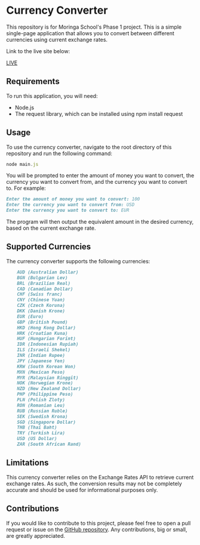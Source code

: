 
# Currency Converter

This repository is for Moringa School's Phase 1 project. This is a simple single-page application that allows you to convert between different currencies using current exchange rates.

Link to the live site below: 

[LIVE](https://currency-conv-ph1.netlify.app/)


## Requirements

To run this application, you will need:

- Node.js
- The request library, which can be installed using npm install request

## Usage

To use the currency converter, navigate to the root directory of this repository and run the following command:

``` javascript
node main.js
```

You will be prompted to enter the amount of money you want to convert, the currency you want to convert from, and the currency you want to convert to. For example:

```markdown
Enter the amount of money you want to convert: 100
Enter the currency you want to convert from: USD
Enter the currency you want to convert to: EUR
```

The program will then output the equivalent amount in the desired currency, based on the current exchange rate.

## Supported Currencies

The currency converter supports the following currencies:

```markdown
    AUD (Australian Dollar)
    BGN (Bulgarian Lev)
    BRL (Brazilian Real)
    CAD (Canadian Dollar)
    CHF (Swiss franc)
    CNY (Chinese Yuan)
    CZK (Czech Koruna)
    DKK (Danish Krone)
    EUR (Euro)
    GBP (British Pound)
    HKD (Hong Kong Dollar)
    HRK (Croatian Kuna)
    HUF (Hungarian Forint)
    IDR (Indonesian Rupiah)
    ILS (Israeli Shekel)
    INR (Indian Rupee)
    JPY (Japanese Yen)
    KRW (South Korean Won)
    MXN (Mexican Peso)
    MYR (Malaysian Ringgit)
    NOK (Norwegian Krone)
    NZD (New Zealand Dollar)
    PHP (Philippine Peso)
    PLN (Polish Zloty)
    RON (Romanian Leu)
    RUB (Russian Ruble)
    SEK (Swedish Krona)
    SGD (Singapore Dollar)
    THB (Thai Baht)
    TRY (Turkish Lira)
    USD (US Dollar)
    ZAR (South African Rand)
```

## Limitations

This currency converter relies on the Exchange Rates API to retrieve current exchange rates. As such, the conversion results may not be completely accurate and should be used for informational purposes only.

## Contributions

If you would like to contribute to this project, please feel free to open a pull request or issue on the [GitHub repository](https://github.com/fatouuuu/currency-converter). Any contributions, big or small, are greatly appreciated.

